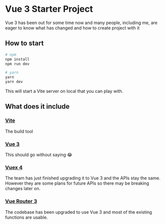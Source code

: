 # Vue 3 Starter Project

Vue 3 has been out for some time now and many people, including me, are eager to know what has changed and how to create project with it

## How to start

```bash
# npm
npm install
npm run dev

# yarn
yarn
yarn dev
```

This will start a Vite server on local that you can play with.

## What does it include

### [Vite](https://vitejs.dev/)

The build tool

### [Vue 3](https://github.com/vuejs/vue-next)

This should go without saying 😂

### [Vuex 4](https://github.com/vuejs/vuex/tree/4.0)

The team has just finished upgrading it to Vue 3 and the APIs stay the same. However they are some plans for future APIs so there may be breaking changes later on.

### [Vue Router 3](https://github.com/vuejs/vue-router-next)

The codebase has been upgraded to use Vue 3 and most of the existing functions are usable.
